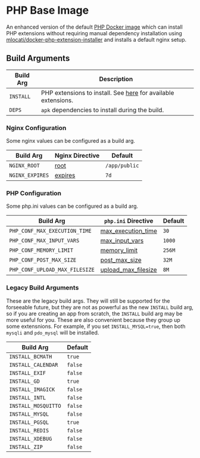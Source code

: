 # PHP Base Image

An enhanced version of the default [PHP Docker image](https://hub.docker.com/_/php) which can install PHP extensions without requiring manual dependency installation using [mlocati/docker-php-extension-installer](https://github.com/mlocati/docker-php-extension-installer) and installs a default nginx setup.


## Build Arguments

| Build Arg       | Description                                                                                                                                         |
|-----------------|-----------------------------------------------------------------------------------------------------------------------------------------------------|
| `INSTALL`       | PHP extensions to install. See [here](https://github.com/mlocati/docker-php-extension-installer#supported-php-extensions) for available extensions. |
| `DEPS`          | `apk` dependencies to install during the build.                                                                                                     |

### Nginx Configuration

Some nginx values can be configured as a build arg.

| Build Arg       | Nginx Directive                                                               | Default       |
|-----------------|-------------------------------------------------------------------------------|---------------|
| `NGINX_ROOT`    | [root](http://nginx.org/en/docs/http/ngx_http_core_module.html#root)          | `/app/public` |
| `NGINX_EXPIRES` | [expires](http://nginx.org/en/docs/http/ngx_http_headers_module.html#expires) | `7d`          |

### PHP Configuration

Some php.ini values can be configured as a build arg.

| Build Arg                      | `php.ini` Directive                                                                               | Default |
|--------------------------------|---------------------------------------------------------------------------------------------------|---------|
| `PHP_CONF_MAX_EXECUTION_TIME`  | [max_execution_time](https://www.php.net/manual/en/info.configuration.php#ini.max-execution-time) | `30`    |
| `PHP_CONF_MAX_INPUT_VARS`      | [max_input_vars](https://www.php.net/manual/en/info.configuration.php#ini.max-input-vars)         | `1000`  |
| `PHP_CONF_MEMORY_LIMIT`        | [memory_limit](https://www.php.net/manual/en/ini.core.php#ini.memory-limit)                       | `256M`  |
| `PHP_CONF_POST_MAX_SIZE`       | [post_max_size](https://www.php.net/manual/en/ini.core.php#ini.post-max-size)                     | `32M`   |
| `PHP_CONF_UPLOAD_MAX_FILESIZE` | [upload_max_filesize](https://www.php.net/manual/en/ini.core.php#ini.upload-max-filesize)         | `8M`    |

### Legacy Build Arguments

These are the legacy build args. They will still be supported for the forseeable future, but they are not as powerful as the new `INSTALL` build arg, so if you are creating an app from scratch, the `INSTALL` build arg may be more useful for you. These are also convenient because they group up some extensnions. For example, if you set `INSTALL_MYSQL=true`, then both `mysqli` and `pdo_mysql` will be installed.

| Build Arg           | Default   |
|---------------------|-----------|
| `INSTALL_BCMATH`    | `true`    |
| `INSTALL_CALENDAR`  | `false`   |
| `INSTALL_EXIF`      | `false`   |
| `INSTALL_GD`        | `true`    |
| `INSTALL_IMAGICK`   | `false`   |
| `INSTALL_INTL`      | `false`   |
| `INSTALL_MOSQUITTO` | `false`   |
| `INSTALL_MYSQL`     | `false`   |
| `INSTALL_PGSQL`     | `true`    |
| `INSTALL_REDIS`     | `false`   |
| `INSTALL_XDEBUG`    | `false`   |
| `INSTALL_ZIP`       | `false`   |
